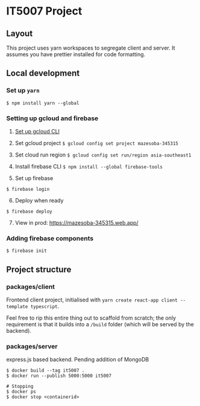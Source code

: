 # IT5007 Project

## Layout

This project uses yarn workspaces to segregate client and server. It assumes you have prettier installed for code formatting.

## Local development

### Set up `yarn`

```
$ npm install yarn --global
```

### Setting up gcloud and firebase

1. [Set up gcloud CLI](https://cloud.google.com/sdk/docs/install-sdk)

2. Set gcloud project `$ gcloud config set project mazesoba-345315`

3. Set cloud run region `$ gcloud config set run/region asia-southeast1`

4. Install firebase CLI `$ npm install --global firebase-tools`

5. Set up firebase

```
$ firebase login
```

6. Deploy when ready

```
$ firebase deploy
```

7. View in prod: https://mazesoba-345315.web.app/

### Adding firebase components

`$ firebase init`

## Project structure

### packages/client

Frontend client project, initialised with `yarn create react-app client --template typescript`.

Feel free to rip this entire thing out to scaffold from scratch; the only requirement is that it builds into a `/build` folder (which will be served by the backend).

### packages/server

express.js based backend. Pending addition of MongoDB

```
$ docker build --tag it5007 .
$ docker run --publish 5000:5000 it5007

# Stopping
$ docker ps
$ docker stop <containerid>
```
